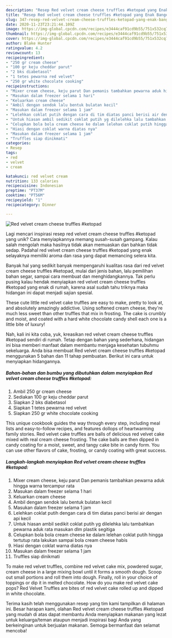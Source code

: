 ```yaml
---
description: "Resep Red velvet cream cheese truffles #ketopad yang Enak Banget"
title: "Resep Red velvet cream cheese truffles #ketopad yang Enak Banget"
slug: 347-resep-red-velvet-cream-cheese-truffles-ketopad-yang-enak-banget
date: 2020-11-23T23:21:44.109Z
image: https://img-global.cpcdn.com/recipes/e3444caf91cd9b55/751x532cq70/red-velvet-cream-cheese-truffles-ketopad-foto-resep-utama.jpg
thumbnail: https://img-global.cpcdn.com/recipes/e3444caf91cd9b55/751x532cq70/red-velvet-cream-cheese-truffles-ketopad-foto-resep-utama.jpg
cover: https://img-global.cpcdn.com/recipes/e3444caf91cd9b55/751x532cq70/red-velvet-cream-cheese-truffles-ketopad-foto-resep-utama.jpg
author: Blake Hunter
ratingvalue: 4.2
reviewcount: 13
recipeingredient:
- "250 gr cream cheese"
- "100 gr keju cheddar parut"
- "2 bks diabetasol"
- "1 tetes pewarna red velvet"
- "250 gr white chocolate cooking"
recipeinstructions:
- "Mixer cream cheese, keju parut Dan pemanis tambahkan pewarna aduk hingga warna tercampur rata"
- "Masukan dalam freezer selama 1 hari"
- "Keluarkan cream cheese"
- "Ambil dengan sendok lalu bentuk bulatan kecil​"
- "Masukan dalam freezer selama 1 jam"
- "Lelehkan coklat putih dengan cara di tim diatas panci berisi air dengan api kecil"
- "Untuk hiasan ambil sedikit coklat putih yg dilelehka lalu tambahkan pewarna aduk rata masukan dlm plastik segitiga"
- "Celupkan bola bola cream cheese ke dalam lelehan coklat putih hingga tertutup rata lakukan sampai bola cream cheese habis"
- "Hiasi dengan coklat warna diatas nya"
- "Masukan dalam freezer selama 1 jam"
- "Truffles siap dinikmati"
categories:
- Resep
tags:
- red
- velvet
- cream

katakunci: red velvet cream 
nutrition: 133 calories
recipecuisine: Indonesian
preptime: "PT37M"
cooktime: "PT56M"
recipeyield: "1"
recipecategory: Dinner

---
```



![Red velvet cream cheese truffles #ketopad](https://img-global.cpcdn.com/recipes/e3444caf91cd9b55/751x532cq70/red-velvet-cream-cheese-truffles-ketopad-foto-resep-utama.jpg)

Lagi mencari inspirasi resep red velvet cream cheese truffles #ketopad yang unik? Cara menyiapkannya memang susah-susah gampang. Kalau salah mengolah maka hasilnya tidak akan memuaskan dan bahkan tidak sedap. Padahal red velvet cream cheese truffles #ketopad yang enak selayaknya memiliki aroma dan rasa yang dapat memancing selera kita.

Banyak hal yang sedikit banyak mempengaruhi kualitas rasa dari red velvet cream cheese truffles #ketopad, mulai dari jenis bahan, lalu pemilihan bahan segar, sampai cara membuat dan menghidangkannya. Tak perlu pusing kalau hendak menyiapkan red velvet cream cheese truffles #ketopad yang enak di rumah, karena asal sudah tahu triknya maka hidangan ini dapat menjadi sajian spesial.

These cute little red velvet cake truffles are easy to make, pretty to look at, and absolutely amazingly addictive. Using softened cream cheese, they&#39;re much less sweet than other truffles that mix in frosting. The cake is crumbly and moist, and coated with a hard white chocolate candy shell each one is a little bite of luxury!


Nah, kali ini kita coba, yuk, kreasikan red velvet cream cheese truffles #ketopad sendiri di rumah. Tetap dengan bahan yang sederhana, hidangan ini bisa memberi manfaat dalam membantu menjaga kesehatan tubuhmu sekeluarga. Anda bisa membuat Red velvet cream cheese truffles #ketopad menggunakan 5 bahan dan 11 tahap pembuatan. Berikut ini cara untuk menyiapkan hidangannya.

<!--inarticleads1-->

##### Bahan-bahan dan bumbu yang dibutuhkan dalam menyiapkan Red velvet cream cheese truffles #ketopad:

1. Ambil 250 gr cream cheese
1. Sediakan 100 gr keju cheddar parut
1. Siapkan 2 bks diabetasol
1. Siapkan 1 tetes pewarna red velvet
1. Siapkan 250 gr white chocolate cooking


This unique cookbook guides the way through every step, including meal lists and easy-to-follow recipes, and features dollops of heartwarming family stories. Red velvet cake truffles are balls of delicious red velvet cake mixed with real cream cheese frosting. The cake balls are then dipped in candy coating for a moist, sweet, and tangy cake bite in candy form. You can use other flavors of cake, frosting, or candy coating with great success. 

<!--inarticleads2-->

##### Langkah-langkah menyiapkan Red velvet cream cheese truffles #ketopad:

1. Mixer cream cheese, keju parut Dan pemanis tambahkan pewarna aduk hingga warna tercampur rata
1. Masukan dalam freezer selama 1 hari
1. Keluarkan cream cheese
1. Ambil dengan sendok lalu bentuk bulatan kecil​
1. Masukan dalam freezer selama 1 jam
1. Lelehkan coklat putih dengan cara di tim diatas panci berisi air dengan api kecil
1. Untuk hiasan ambil sedikit coklat putih yg dilelehka lalu tambahkan pewarna aduk rata masukan dlm plastik segitiga
1. Celupkan bola bola cream cheese ke dalam lelehan coklat putih hingga tertutup rata lakukan sampai bola cream cheese habis
1. Hiasi dengan coklat warna diatas nya
1. Masukan dalam freezer selama 1 jam
1. Truffles siap dinikmati


To make red velvet truffles, combine red velvet cake mix, powdered sugar, cream cheese in a large mixing bowl until it forms a smooth dough. Scoop out small portions and roll them into dough. Finally, roll in your choice of toppings or dip it in melted chocolate. How do you make red velvet cake pops? Red Velvet Truffles are bites of red velvet cake rolled up and dipped in white chocolate. 

Terima kasih telah menggunakan resep yang tim kami tampilkan di halaman ini. Besar harapan kami, olahan Red velvet cream cheese truffles #ketopad yang mudah di atas dapat membantu Anda menyiapkan makanan yang lezat untuk keluarga/teman ataupun menjadi inspirasi bagi Anda yang berkeinginan untuk berjualan makanan. Semoga bermanfaat dan selamat mencoba!
